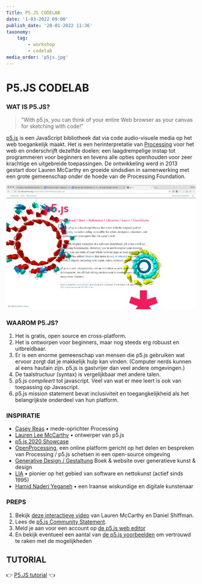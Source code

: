 ```yaml
---
Title: P5.JS CODELAB
date: '1-03-2022 09:00'
publish_date: '28-01-2022 11:36'
taxonomy:
    tag:
        - workshop
        - codelab
media_order: 'p5js.jpg'
---
```

# P5.JS CODELAB
<!--
Software beïnvloedt alle aspecten van de hedendaagse beeldcultuur. Veel gevestigde kunstenaars hebben software geïntegreerd in hun proces. Ze gebruiken niet alleen software maar ze maken ook vaak software op maat om hun ideeën te realiseren.

Dit codelab is een beknopte kennismaking met het potentieel van code voor beeldend kunstenaars. Programmeren opent de mogelijkheid om, niet alleen handige tools te maken, maar ook om nieuwe vormen van expressie te vinden. Hier houdt de computer op een hulpmiddel te zijn en wordt het een medium.
-->
### WAT IS P5.JS?
> "With p5.js, you can think of your entire Web browser as your canvas for sketching with code!"

[p5.js](https://p5js.org/) is een JavaScript bibliotheek dat via code audio-visuele media op het web toegankelijk maakt. Het is een herinterpretatie van [Processing](https://processing.org/) voor het web en onderschrijft dezelfde doelen: een laagdrempelige instap tot programmeren voor beginners en tevens alle opties openhouden voor zeer krachtige en uitgebreide toepassingen. De ontwikkeling werd in 2013 gestart door Lauren McCarthy en groeide sindsdien in samenwerking met een grote gemeenschap onder de hoede van de Processing Foundation.

![p5js](p5js.jpg)    

### WAAROM P5.JS?
1. Het is gratis, open source en cross-platform.
2. Het is ontworpen voor beginners, maar nog steeds erg robuust en uitbreidbaar.
3. Er is een enorme gemeenschap van mensen die p5.js gebruiken wat ervoor zorgt dat je makkelijk hulp kan vinden. (Computer nerds kunnen al eens hautain zijn. p5.js is gastvrijer dan veel andere omgevingen.)
4. De taalstructuur (syntax) is vergelijkbaar met andere talen.
5. p5.js *compileert* tot javascript. Veel van wat er mee leert is ook van toepassing op Javascript.
6. p5.js mission statement bevat inclusiviteit en toegangkelijkheid als het belangrijkste onderdeel van hun platform.

### INSPIRATIE
- [Casey Reas](http://reas.com/) • mede-oprichter Processing
- [Lauren Lee McCarthy](https://lauren-mccarthy.com/) • ontwerper van p5.js
- [p5.js 2020 Showcase](https://showcase.p5js.org/)
- [OpenProcessing](https://www.openprocessing.org/), een online platform gericht op het delen en bespreken van Processing / p5.js schetsen in een open-source omgeving
- [Generative Design / Gestaltung](http://www.generative-gestaltung.de/2/) Boek & website over generatieve kunst & design
- [LIA](http://www.liaworks.com/) • pionier op het gebied van software en nettokunst (actief sinds 1995)
- [Hamid Naderi Yeganeh](https://about.me/naderiyeganeh) • een Iraanse wiskundige en digitale kunstenaar

### PREPS
1. Bekijk [deze interactieve video]((http://hello.p5js.org/)) van Lauren McCarthy en Daniel Shiffman.
2. Lees de [p5.js Community Statement](https://p5js.org/community/).
3. Meld je aan voor een account op [de p5.js web editor](https://editor.p5js.org/)
4. En bekijk eventueel een aantal van [de p5.js voorbeelden]((https://p5js.org/examples/)) om vertrouwd te raken met de mogelijkheden

## TUTORIAL
👉 [P5.JS tutorial](https://github.com/theBlackBoxSociety/p5js) 👈
